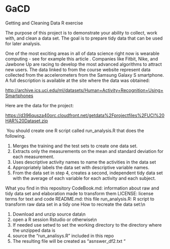 # GaCD
Getting and Cleaning Data R exercise

The purpose of this project is to demonstrate your ability to collect, work with, and clean a data set. The goal is to prepare tidy data that can be used for later analysis. 

One of the most exciting areas in all of data science right now is wearable computing - see for example this article . Companies like Fitbit, Nike, and Jawbone Up are racing to develop the most advanced algorithms to attract new users. The data linked to from the course website represent data collected from the accelerometers from the Samsung Galaxy S smartphone. A full description is available at the site where the data was obtained: 

http://archive.ics.uci.edu/ml/datasets/Human+Activity+Recognition+Using+Smartphones 

Here are the data for the project: 

https://d396qusza40orc.cloudfront.net/getdata%2Fprojectfiles%2FUCI%20HAR%20Dataset.zip 

 You should create one R script called run_analysis.R that does the following. 
1. Merges the training and the test sets to create one data set. 
2. Extracts only the measurements on the mean and standard deviation for each measurement.  
3. Uses descriptive activity names to name the activities in the data set 
4. Appropriately labels the data set with descriptive variable names.  
5. From the data set in step 4, creates a second, independent tidy data set with the average of each variable for each activity and each subject.

What you find in this repository
CodeBook.md: information about raw and tidy data set and elaboration made to transform them 
LICENSE: license terms for text and code 
README.md: this file 
run_analysis.R: R script to transform raw data set in a tidy one 
How to recreate the data set:\n

1. Download and unzip source data\n
2. open a R session Rstudio or otherwise\n
3. If needed use setwd to set the working directory to the directory where the unzipped data is
4. source the “run_analisys.R” included in this repo
5. The resulting file will be created as “asnswer_df2.txt “
